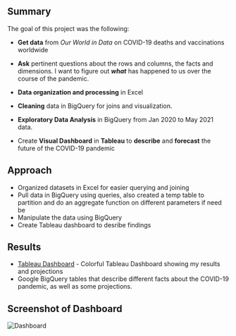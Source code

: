 ## Summary
The goal of this project was the following: 
* **Get data** from *Our World in Data* on COVID-19 deaths and vaccinations worldwide
* **Ask** pertinent questions about the rows and columns, the facts and dimensions. I want to figure out ***what*** has happened to us over the course of the pandemic.
* **Data organization and processing** in Excel
* **Cleaning** data in BigQuery for joins and visualization.
* **Exploratory Data Analysis** in BigQuery from Jan 2020 to May 2021 data.

* Create **Visual Dashboard** in **Tableau** to **describe** and **forecast** the future of the COVID-19 pandemic


## Approach
* Organized datasets in Excel for easier querying and joining
* Pull data in BigQuery using queries, also created a temp table to partition and do an aggregate function on different parameters if need be
* Manipulate the data using BigQuery
* Create Tableau dashboard to desribe findings


## Results
* [Tableau Dashboard](https://public.tableau.com/app/profile/trenton.moore4482/viz/WorldwideCOVIDDashboard/Dashboard1) - Colorful Tableau Dashboard showing my results and projections
* Google BigQuery tables that describe different facts about the COVID-19 pandemic, as well as some projections.
## Screenshot of Dashboard
![Dashboard](https://imgur.com/8fUWdNA.png)
